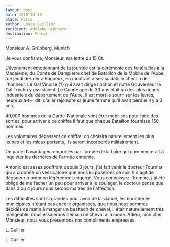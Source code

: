 ```yaml
---
layout: post
date: 1870-10-16
place: Paris
author: Louis Guillier
recipient: Adolphe Grünberg
destination: Munich
---
```


Monsieur A. Grünberg, Munich


Je vous confirme, Monsieur, ma lettre du 15 Ct.


L'événement émotionnant de la journée est la cérémonie des funérailles à la
Madeleine, du Comte de Dampierre chef de Bataillon de la Mobile de l'Aube, tué
jeudi dernier à Bagneux, en montrant à ses soldats le chemin de l'honneur. Le
Gal Vinoise (?) qui avait dirigé l'action et notre Gouverneur le Gal Trochu
y assistaient. Le Comte agé de 33 ans était  un des plus riches Industriels du
département de l'Aube, il est mort le sourir sur les lèvres, heureux a-t-il
dit, d'aller rejoindre sa jeune femme qu'il avait perdue il y a 3 ans.

40,000 hommes de la Garde-Nationale vont être mobilisés pour faire des sorties,
pour arriver à ce chiffre il faut que chaque Bataillon fournisse 150 hommes.

Les volontaires dépassent ce chiffre, on choisira naturellement les plus jeunes
et les mieux portants, ils seront incorporés militairement.

On parle d'avantages remportés par l'armée de la Loire qui commencerait
à inquiéter les derrières de l'armée ennemie.

Antonio est assez souffrant depuis 3 jours, j'ai fait venir le docteur Tournier
qui a ordonné un vessicatoire que nous lui poserons ce soir. Il s'agit de
dégager un poumon légèrement engorgé. Vous connaissez l'homme, j'ai été obligé
de me facher un peu pour arriver à le soulager, le docteur pense que dans 3 ou
4 jours nous serons maîtres de l'affection.

Les difficultés sont si grandes pour avoir de la viande, les boucheries
municipales n'étant pas encore organisées, que nous nous sommes décidés ce
matin à manger un beaftech de cheval, il était naturellement très mangeable:
nous essaierons demain un cheval à la mode. Adieu, mon cher Monsieur, nous vous
présentons nos compliments empressés.

L. Guillier

L. Guillier

